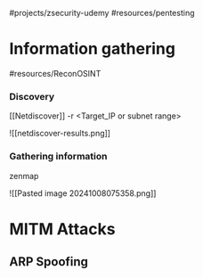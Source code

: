 #projects/zsecurity-udemy
#resources/pentesting 
# Information gathering
#resources/ReconOSINT

### Discovery

[[Netdiscover]] -r <Target_IP or subnet range>

![[netdiscover-results.png]]

### Gathering information

zenmap

![[Pasted image 20241008075358.png]]

# MITM Attacks

## ARP Spoofing

